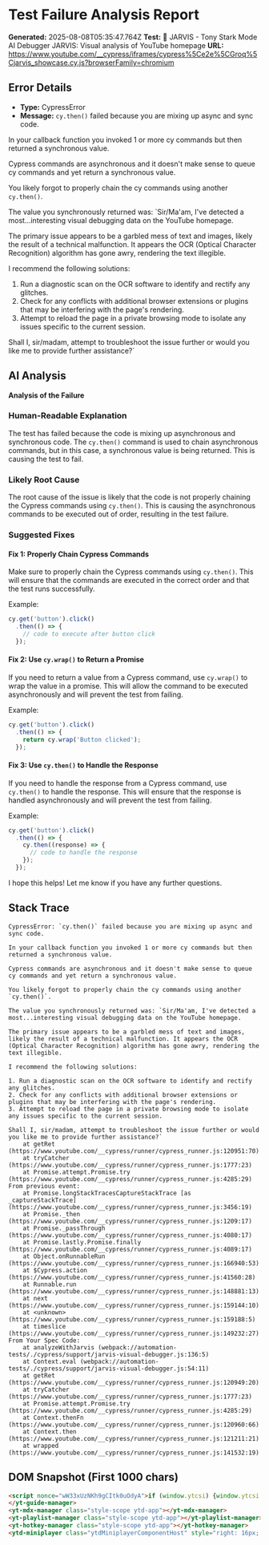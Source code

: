 
# Test Failure Analysis Report

**Generated:** 2025-08-08T05:35:47.764Z
**Test:** 🤖 JARVIS - Tony Stark Mode AI Debugger JARVIS: Visual analysis of YouTube homepage
**URL:** https://www.youtube.com/__cypress/iframes/cypress%5Ce2e%5CGroq%5Cjarvis_showcase.cy.js?browserFamily=chromium

## Error Details
- **Type:** CypressError
- **Message:** `cy.then()` failed because you are mixing up async and sync code.

In your callback function you invoked 1 or more cy commands but then returned a synchronous value.

Cypress commands are asynchronous and it doesn't make sense to queue cy commands and yet return a synchronous value.

You likely forgot to properly chain the cy commands using another `cy.then()`.

The value you synchronously returned was: `Sir/Ma'am, I've detected a most...interesting visual debugging data on the YouTube homepage.

The primary issue appears to be a garbled mess of text and images, likely the result of a technical malfunction. It appears the OCR (Optical Character Recognition) algorithm has gone awry, rendering the text illegible.

I recommend the following solutions:

1. Run a diagnostic scan on the OCR software to identify and rectify any glitches.
2. Check for any conflicts with additional browser extensions or plugins that may be interfering with the page's rendering.
3. Attempt to reload the page in a private browsing mode to isolate any issues specific to the current session.

Shall I, sir/madam, attempt to troubleshoot the issue further or would you like me to provide further assistance?`

## AI Analysis
**Analysis of the Failure**

### Human-Readable Explanation

The test has failed because the code is mixing up asynchronous and synchronous code. The `cy.then()` command is used to chain asynchronous commands, but in this case, a synchronous value is being returned. This is causing the test to fail.

### Likely Root Cause

The root cause of the issue is likely that the code is not properly chaining the Cypress commands using `cy.then()`. This is causing the asynchronous commands to be executed out of order, resulting in the test failure.

### Suggested Fixes

#### Fix 1: Properly Chain Cypress Commands

Make sure to properly chain the Cypress commands using `cy.then()`. This will ensure that the commands are executed in the correct order and that the test runs successfully.

Example:
```javascript
cy.get('button').click()
  .then(() => {
    // code to execute after button click
  });
```
#### Fix 2: Use `cy.wrap()` to Return a Promise

If you need to return a value from a Cypress command, use `cy.wrap()` to wrap the value in a promise. This will allow the command to be executed asynchronously and will prevent the test from failing.

Example:
```javascript
cy.get('button').click()
  .then(() => {
    return cy.wrap('Button clicked');
  });
```
#### Fix 3: Use `cy.then()` to Handle the Response

If you need to handle the response from a Cypress command, use `cy.then()` to handle the response. This will ensure that the response is handled asynchronously and will prevent the test from failing.

Example:
```javascript
cy.get('button').click()
  .then(() => {
    cy.then((response) => {
      // code to handle the response
    });
  });
```
I hope this helps! Let me know if you have any further questions.

## Stack Trace
```
CypressError: `cy.then()` failed because you are mixing up async and sync code.

In your callback function you invoked 1 or more cy commands but then returned a synchronous value.

Cypress commands are asynchronous and it doesn't make sense to queue cy commands and yet return a synchronous value.

You likely forgot to properly chain the cy commands using another `cy.then()`.

The value you synchronously returned was: `Sir/Ma'am, I've detected a most...interesting visual debugging data on the YouTube homepage.

The primary issue appears to be a garbled mess of text and images, likely the result of a technical malfunction. It appears the OCR (Optical Character Recognition) algorithm has gone awry, rendering the text illegible.

I recommend the following solutions:

1. Run a diagnostic scan on the OCR software to identify and rectify any glitches.
2. Check for any conflicts with additional browser extensions or plugins that may be interfering with the page's rendering.
3. Attempt to reload the page in a private browsing mode to isolate any issues specific to the current session.

Shall I, sir/madam, attempt to troubleshoot the issue further or would you like me to provide further assistance?`
    at getRet (https://www.youtube.com/__cypress/runner/cypress_runner.js:120951:70)
    at tryCatcher (https://www.youtube.com/__cypress/runner/cypress_runner.js:1777:23)
    at Promise.attempt.Promise.try (https://www.youtube.com/__cypress/runner/cypress_runner.js:4285:29)
From previous event:
    at Promise.longStackTracesCaptureStackTrace [as _captureStackTrace] (https://www.youtube.com/__cypress/runner/cypress_runner.js:3456:19)
    at Promise._then (https://www.youtube.com/__cypress/runner/cypress_runner.js:1209:17)
    at Promise._passThrough (https://www.youtube.com/__cypress/runner/cypress_runner.js:4080:17)
    at Promise.lastly.Promise.finally (https://www.youtube.com/__cypress/runner/cypress_runner.js:4089:17)
    at Object.onRunnableRun (https://www.youtube.com/__cypress/runner/cypress_runner.js:166940:53)
    at $Cypress.action (https://www.youtube.com/__cypress/runner/cypress_runner.js:41560:28)
    at Runnable.run (https://www.youtube.com/__cypress/runner/cypress_runner.js:148881:13)
    at next (https://www.youtube.com/__cypress/runner/cypress_runner.js:159144:10)
    at <unknown> (https://www.youtube.com/__cypress/runner/cypress_runner.js:159188:5)
    at timeslice (https://www.youtube.com/__cypress/runner/cypress_runner.js:149232:27)
From Your Spec Code:
    at analyzeWithJarvis (webpack://automation-tests/./cypress/support/jarvis-visual-debugger.js:136:5)
    at Context.eval (webpack://automation-tests/./cypress/support/jarvis-visual-debugger.js:54:11)
    at getRet (https://www.youtube.com/__cypress/runner/cypress_runner.js:120949:20)
    at tryCatcher (https://www.youtube.com/__cypress/runner/cypress_runner.js:1777:23)
    at Promise.attempt.Promise.try (https://www.youtube.com/__cypress/runner/cypress_runner.js:4285:29)
    at Context.thenFn (https://www.youtube.com/__cypress/runner/cypress_runner.js:120960:66)
    at Context.then (https://www.youtube.com/__cypress/runner/cypress_runner.js:121211:21)
    at wrapped (https://www.youtube.com/__cypress/runner/cypress_runner.js:141532:19)
```

## DOM Snapshot (First 1000 chars)
```html
<script nonce="wW33xUzNKh9gCItk0uOdyA">if (window.ytcsi) {window.ytcsi.tick('bs', null, '');}</script><script nonce="wW33xUzNKh9gCItk0uOdyA">ytcfg.set('initialBodyClientWidth', document.body.clientWidth);</script><script nonce="wW33xUzNKh9gCItk0uOdyA">if (window.ytcsi) {window.ytcsi.tick('ai', null, '');}</script><ytd-app darker-dark-theme="" frosted-glass-exp="" mini-guide-visible=""><!--css-build:shady--><!--css_build_scope:ytd-app--><!--css_build_styles:video.youtube.src.web.polymer.shared.ui.styles.yt_base_styles.yt.base.styles.css.js--><yt-guide-manager id="guide-service" class="style-scope ytd-app">
</yt-guide-manager>
<yt-mdx-manager class="style-scope ytd-app"></yt-mdx-manager>
<yt-playlist-manager class="style-scope ytd-app"></yt-playlist-manager>
<yt-hotkey-manager class="style-scope ytd-app"></yt-hotkey-manager>
<ytd-miniplayer class="ytdMiniplayerComponentHost" style="right: 16px; bottom: 16px; width: 400px; height: 301px;"><div class="ytdMiniplayerComponentContent"><yt-dra...
```

